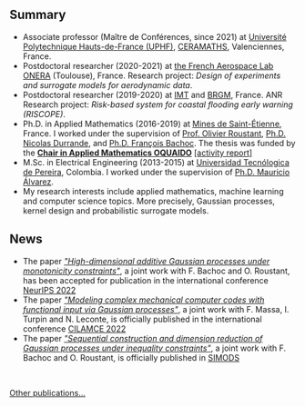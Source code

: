 ## Summary
- Associate professor (Maître de Conférences, since 2021) at [Université Polytechnique Hauts-de-France (UPHF)](https://www.uphf.fr/), [CERAMATHS](https://www.uphf.fr/ceramaths/en), Valenciennes, France. 
- Postdoctoral researcher (2020-2021) at [the French Aerospace Lab ONERA](https://www.onera.fr/fr/centres/toulouse) (Toulouse), France. Research project: *Design of experiments and surrogate models for aerodynamic data*.
- Postdoctoral researcher (2019-2020) at [IMT](https://www.math.univ-toulouse.fr/) and [BRGM](https://www.brgm.fr/fr), France. ANR Research project: *Risk-based system for coastal flooding early warning (RISCOPE)*.
- Ph.D. in Applied Mathematics (2016-2019) at [Mines de Saint-Étienne](https://www.mines-stetienne.fr/), France. I worked under the supervision of [Prof. Olivier Roustant](https://olivier-roustant.fr/), [Ph.D. Nicolas Durrande](https://sites.google.com/site/nicolasdurrandehomepage/), and [Ph.D. François Bachoc](https://www.math.univ-toulouse.fr/~fbachoc/). The thesis was funded by the [**Chair in Applied Mathematics OQUAIDO**](https://oquaido.emse.fr/) [[activity report]](https://hal.archives-ouvertes.fr/hal-03217277)
- M.Sc. in Electrical Engineering (2013-2015) at [Universidad Tecnólogica de Pereira](https://www.utp.edu.co/), Colombia. I worked under the supervision of [Ph.D. Mauricio Álvarez](https://www.sheffield.ac.uk/dcs/people/academic/mauricio-alvarez).
- My research interests include applied mathematics, machine learning and computer science topics. More precisely, Gaussian processes, kernel design and probabilistic surrogate models.

## News
- The paper [*"High-dimensional additive Gaussian processes under monotonicity constraints"*](https://openreview.net/forum?id=YCPmfirAcc), a joint work with F. Bachoc and O. Roustant, has been accepted for publication in the international conference [NeurIPS 2022](https://neurips.cc/Conferences/2022)
- The paper [*"Modeling complex mechanical computer codes with functional input via Gaussian processes"*](https://hal.archives-ouvertes.fr/hal-03882473/), a joint work with F. Massa, I. Turpin and N. Leconte, is officially published in the international conference [CILAMCE 2022](https://www.cilamce.com.br/)
- The paper [*"Sequential construction and dimension reduction of Gaussian processes under inequality constraints"*](https://doi.org/10.1137/21M1407513), a joint work with F. Bachoc and O. Roustant, is officially published in [SIMODS](https://www.siam.org/publications/journals/siam-journal-on-mathematics-of-data-science-simods)
<br>

[Other publications...](https://anfelopera.github.io/publications/)